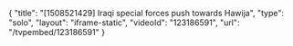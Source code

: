 {
    "title": "[1508521429] Iraqi special forces push towards Hawija",
    "type": "solo",
    "layout": "iframe-static",
    "videoId": "123186591",
    "url": "\/tvpembed\/123186591"
}